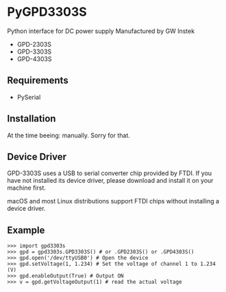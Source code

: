 # PyGPD3303S
Python interface for DC power supply Manufactured by GW Instek
* GPD-2303S
* GPD-3303S
* GPD-4303S

## Requirements
- PySerial

## Installation

At the time beeing: manually. Sorry for that.

## Device Driver
GPD-3303S uses a USB to serial converter chip provided by FTDI. If you have not
installed its device driver, please download and install it on your machine
first.

macOS and most Linux distributions support FTDI chips without installing a device driver.

## Example

    >>> import gpd3303s
    >>> gpd = gpd3303s.GPD3303S() # or .GPD2303S() or .GPD4303S()
    >>> gpd.open('/dev/ttyUSB0') # Open the device
    >>> gpd.setVoltage(1, 1.234) # Set the voltage of channel 1 to 1.234 (V)
    >>> gpd.enableOutput(True) # Output ON
    >>> v = gpd.getVoltageOutput(1) # read the actual voltage
